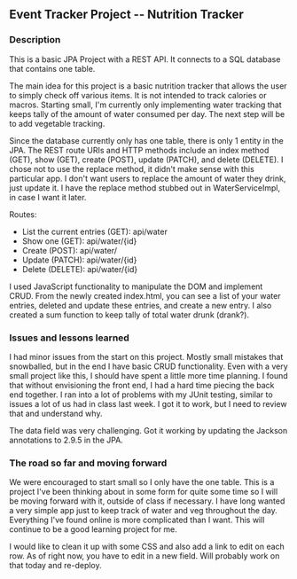 ## Event Tracker Project -- Nutrition Tracker

### Description

This is a basic JPA Project with a REST API. It connects to a SQL database that contains one table.

The main idea for this project is a basic nutrition tracker that allows the user to simply check off various items. It is not intended to track calories or macros. Starting small, I'm currently only implementing water tracking that keeps tally of the amount of water consumed per day. The next step will be to add vegetable tracking.

Since the database currently only has one table, there is only 1 entity in the JPA. The REST route URIs and HTTP methods include an index method (GET), show (GET), create (POST), update (PATCH), and delete (DELETE). I chose not to use the replace method, it didn't make sense with this particular app. I don't want users to replace the amount of water they drink, just update it. I have the replace method stubbed out in WaterServiceImpl, in case I want it later.

Routes:

* List the current entries (GET): api/water
* Show one (GET): api/water/{id}
* Create (POST): api/water/
* Update (PATCH): api/water/{id}
* Delete (DELETE): api/water/{id}

I used JavaScript functionality to manipulate the DOM and implement CRUD. From the newly created index.html, you can see a list of your water entries, deleted and update these entries, and create a new entry. I also created a sum function to keep tally of total water drunk (drank?).


### Issues and lessons learned
I had minor issues from the start on this project. Mostly small mistakes that snowballed, but in the end I have basic CRUD functionality. Even with a very small project like this, I should have spent a little more time planning. I found that without envisioning the front end, I had a hard time piecing the back end together. I ran into a lot of problems with my JUnit testing, similar to issues a lot of us had in class last week. I got it to work, but I need to review that and understand why.

The data field was very challenging. Got it working by updating the Jackson annotations to 2.9.5 in the JPA. 

### The road so far and moving forward
We were encouraged to start small so I only have the one table. This is a project I've been thinking about in some form for quite some time so I will be moving forward with it, outside of class if necessary. I have long wanted a very simple app just to keep track of water and veg throughout the day. Everything I've found online is more complicated than I want. This will continue to be a good learning project for me. 

I would like to clean it up with some CSS and also add a link to edit on each row. As of right now, you have to edit in a new field. Will probably work on that today and re-deploy. 
